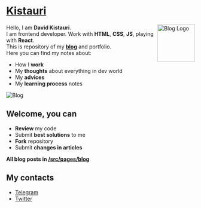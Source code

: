 # <a href="https://dtroode.netlify.com/">Kistauri</a>

<img 
  align="right" 
  src="https://dtroode.netlify.com/icons/icon-144x144.png" 
  width="100px"
  height="100px"
  alt="Blog Logo">

Hello, I am **David Kistauri**.\
I am frontend developer. Work with **HTML**, **CSS**, **JS**, playing with **React**.\
This is repository of my **[blog](https://dtroode.netlify.com/blog)** and portfolio.\
Here you can find my notes about:
- How I **work**
- My **thoughts** about everything in dev world
- My **advices**
- My **learning process** notes

![Blog](https://i.imgur.com/KLBgeu6.png)


## Welcome, you can

- **Review** my code
- Submit **best solutions** to me
- **Fork** repository
- Submit **changes in articles**

**All blog posts in [/src/pages/blog](https://github.com/dtroode/kistauri/blob/master/src/pages/blog/)**

## My contacts

- [Telegram](https://t.me/dtroode)
- [Twitter](https://twitter.com/dtroode)
